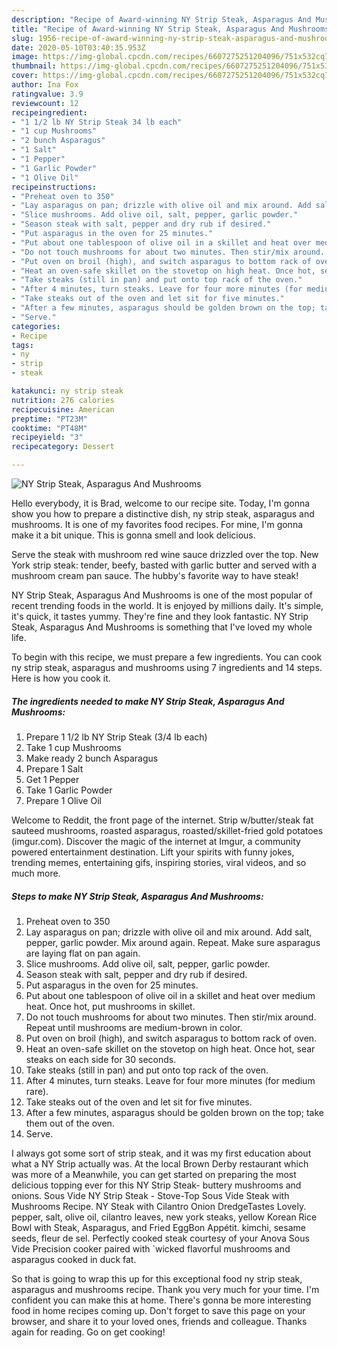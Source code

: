 ```yaml
---
description: "Recipe of Award-winning NY Strip Steak, Asparagus And Mushrooms"
title: "Recipe of Award-winning NY Strip Steak, Asparagus And Mushrooms"
slug: 1956-recipe-of-award-winning-ny-strip-steak-asparagus-and-mushrooms
date: 2020-05-10T03:40:35.953Z
image: https://img-global.cpcdn.com/recipes/6607275251204096/751x532cq70/ny-strip-steak-asparagus-and-mushrooms-recipe-main-photo.jpg
thumbnail: https://img-global.cpcdn.com/recipes/6607275251204096/751x532cq70/ny-strip-steak-asparagus-and-mushrooms-recipe-main-photo.jpg
cover: https://img-global.cpcdn.com/recipes/6607275251204096/751x532cq70/ny-strip-steak-asparagus-and-mushrooms-recipe-main-photo.jpg
author: Ina Fox
ratingvalue: 3.9
reviewcount: 12
recipeingredient:
- "1 1/2 lb NY Strip Steak 34 lb each"
- "1 cup Mushrooms"
- "2 bunch Asparagus"
- "1 Salt"
- "1 Pepper"
- "1 Garlic Powder"
- "1 Olive Oil"
recipeinstructions:
- "Preheat oven to 350"
- "Lay asparagus on pan; drizzle with olive oil and mix around. Add salt, pepper, garlic powder. Mix around again. Repeat. Make sure asparagus are laying flat on pan again."
- "Slice mushrooms. Add olive oil, salt, pepper, garlic powder."
- "Season steak with salt, pepper and dry rub if desired."
- "Put asparagus in the oven for 25 minutes."
- "Put about one tablespoon of olive oil in a skillet and heat over medium heat. Once hot, put mushrooms in skillet."
- "Do not touch mushrooms for about two minutes. Then stir/mix around. Repeat until mushrooms are medium-brown in color."
- "Put oven on broil (high), and switch asparagus to bottom rack of oven."
- "Heat an oven-safe skillet on the stovetop on high heat. Once hot, sear steaks on each side for 30 seconds."
- "Take steaks (still in pan) and put onto top rack of the oven."
- "After 4 minutes, turn steaks. Leave for four more minutes (for medium rare)."
- "Take steaks out of the oven and let sit for five minutes."
- "After a few minutes, asparagus should be golden brown on the top; take them out of the oven."
- "Serve."
categories:
- Recipe
tags:
- ny
- strip
- steak

katakunci: ny strip steak 
nutrition: 276 calories
recipecuisine: American
preptime: "PT23M"
cooktime: "PT48M"
recipeyield: "3"
recipecategory: Dessert

---
```



![NY Strip Steak, Asparagus And Mushrooms](https://img-global.cpcdn.com/recipes/6607275251204096/751x532cq70/ny-strip-steak-asparagus-and-mushrooms-recipe-main-photo.jpg)

Hello everybody, it is Brad, welcome to our recipe site. Today, I'm gonna show you how to prepare a distinctive dish, ny strip steak, asparagus and mushrooms. It is one of my favorites food recipes. For mine, I'm gonna make it a bit unique. This is gonna smell and look delicious.

Serve the steak with mushroom red wine sauce drizzled over the top. New York strip steak: tender, beefy, basted with garlic butter and served with a mushroom cream pan sauce. The hubby&#39;s favorite way to have steak!

NY Strip Steak, Asparagus And Mushrooms is one of the most popular of recent trending foods in the world. It is enjoyed by millions daily. It's simple, it's quick, it tastes yummy. They're fine and they look fantastic. NY Strip Steak, Asparagus And Mushrooms is something that I've loved my whole life.


To begin with this recipe, we must prepare a few ingredients. You can cook ny strip steak, asparagus and mushrooms using 7 ingredients and 14 steps. Here is how you cook it.

<!--inarticleads1-->

##### The ingredients needed to make NY Strip Steak, Asparagus And Mushrooms:

1. Prepare 1 1/2 lb NY Strip Steak (3/4 lb each)
1. Take 1 cup Mushrooms
1. Make ready 2 bunch Asparagus
1. Prepare 1 Salt
1. Get 1 Pepper
1. Take 1 Garlic Powder
1. Prepare 1 Olive Oil


Welcome to Reddit, the front page of the internet. Strip w/butter/steak fat sauteed mushrooms, roasted asparagus, roasted/skillet-fried gold potatoes (imgur.com). Discover the magic of the internet at Imgur, a community powered entertainment destination. Lift your spirits with funny jokes, trending memes, entertaining gifs, inspiring stories, viral videos, and so much more. 

<!--inarticleads2-->

##### Steps to make NY Strip Steak, Asparagus And Mushrooms:

1. Preheat oven to 350
1. Lay asparagus on pan; drizzle with olive oil and mix around. Add salt, pepper, garlic powder. Mix around again. Repeat. Make sure asparagus are laying flat on pan again.
1. Slice mushrooms. Add olive oil, salt, pepper, garlic powder.
1. Season steak with salt, pepper and dry rub if desired.
1. Put asparagus in the oven for 25 minutes.
1. Put about one tablespoon of olive oil in a skillet and heat over medium heat. Once hot, put mushrooms in skillet.
1. Do not touch mushrooms for about two minutes. Then stir/mix around. Repeat until mushrooms are medium-brown in color.
1. Put oven on broil (high), and switch asparagus to bottom rack of oven.
1. Heat an oven-safe skillet on the stovetop on high heat. Once hot, sear steaks on each side for 30 seconds.
1. Take steaks (still in pan) and put onto top rack of the oven.
1. After 4 minutes, turn steaks. Leave for four more minutes (for medium rare).
1. Take steaks out of the oven and let sit for five minutes.
1. After a few minutes, asparagus should be golden brown on the top; take them out of the oven.
1. Serve.


I always got some sort of strip steak, and it was my first education about what a NY Strip actually was. At the local Brown Derby restaurant which was more of a Meanwhile, you can get started on preparing the most delicious topping ever for this NY Strip Steak- buttery mushrooms and onions. Sous Vide NY Strip Steak - Stove-Top Sous Vide Steak with Mushrooms Recipe. NY Steak with Cilantro Onion DredgeTastes Lovely. pepper, salt, olive oil, cilantro leaves, new york steaks, yellow Korean Rice Bowl with Steak, Asparagus, and Fried EggBon Appétit. kimchi, sesame seeds, fleur de sel. Perfectly cooked steak courtesy of your Anova Sous Vide Precision cooker paired with `wicked flavorful mushrooms and asparagus cooked in duck fat. 

So that is going to wrap this up for this exceptional food ny strip steak, asparagus and mushrooms recipe. Thank you very much for your time. I'm confident you can make this at home. There's gonna be more interesting food in home recipes coming up. Don't forget to save this page on your browser, and share it to your loved ones, friends and colleague. Thanks again for reading. Go on get cooking!
